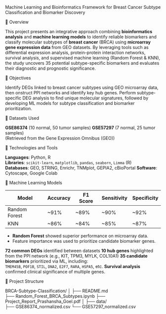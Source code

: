 Machine Learning and Bioinformatics Framework for Breast Cancer Subtype Classification and Biomarker Discovery

📌 Overview

This project presents an integrative approach combining **bioinformatics analysis** and **machine learning models** to identify reliable biomarkers and classify molecular subtypes of **breast cancer** (BRCA) using **microarray gene expression data** from GEO datasets.
By leveraging tools such as differential expression analysis, protein-protein interaction networks, survival analysis, and supervised machine learning (Random Forest & KNN), the study uncovers 35 potential subtype-specific biomarkers and evaluates their diagnostic and prognostic significance.

🔬 Objectives

Identify DEGs linked to breast cancer subtypes using GEO microarray data, then onstruct PPI networks and identify key hub genes.
Perform subtype-specific DEG analysis to find unique molecular signatures, followed by developing ML models for subtype classification and biomarker prioritization.

🧪 Datasets Used

**GSE86374** (10 normal, 50 tumor samples)
**GSE57297** (7 normal, 25 tumor samples)  
 (Retrieved from the Gene Expression Omnibus (GEO))

🧰 Technologies and Tools

 **Languages**: Python, R  
 **Libraries**: `scikit-learn`, `matplotlib`, `pandas`, `seaborn`, `Limma` (R)  
 **Databases**: GEO, STRING, Enrichr, TNMplot, GEPIA2, cBioPortal 
 **Software**: Cytoscape, Google Colab

🧠 Machine Learning Models

| Model         | Accuracy | F1 Score | Sensitivity | Specificity |
|---------------|----------|----------|-------------|-------------|
| Random Forest | ~91%     | ~89%     | ~90%        | ~92%        |
| KNN           | ~86%     | ~84%     | ~85%        | ~87%        |

- **Random Forest** showed superior performance on microarray data.
- Feature importance was used to prioritize candidate biomarker genes.

 **72 common DEGs** identified between datasets
 **10 hub genes** highlighted from the PPI network (e.g., KIT, TPM3, MYLK, COL10A1)
 **35 candidate biomarkers** prioritized via ML, including:  
  `TMEM45B`, `POF1B`, `STIL`, `DNA2`, `E2F7`, `RARA`, `HSPA5`, etc.
 **Survival analysis** confirmed clinical significance of multiple genes.

 📂 Project Structure

 BRCA-Subtype-Classification/
│
├── README.md                          
├── Random_Forest_BRCA_Subtypes.ipynb 
├── Project_Report_Prashansha_Goel.pdf
│
├── data/                              
    ├── GSE86374_normalized.csv
    └── GSE57297_normalized.csv
